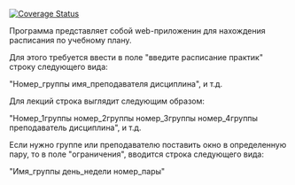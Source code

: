 [![Coverage Status](https://coveralls.io/repos/github/Azatic/schedule/badge.svg?branch=main)](https://coveralls.io/github/Azatic/schedule?branch=main)



Программа представляет собой web-приложенин для нахождения расписания по учебному плану.

Для этого требуется ввести в поле "введите расписание практик" строку следующего вида:

"Номер_группы имя_преподавателя дисциплина", и т.д.

Для лекций строка выглядит следующим образом:

"Номер_1группы номер_2группы номер_3группы номер_4группы преподаватель дисциплина", и т.д.

Если нужно группе или преподавателю поставить окно в определенную пару, то в поле "ограничения", вводится строка следующего вида:

"Имя_группы день_недели номер_пары"

